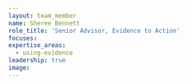 ```yaml
---
layout: team_member
name: Sheree Bennett
role_title: 'Senior Advisor, Evidence to Action'
focuses:
expertise_areas:
  - using-evidence
leadership: true
image:
---
```


